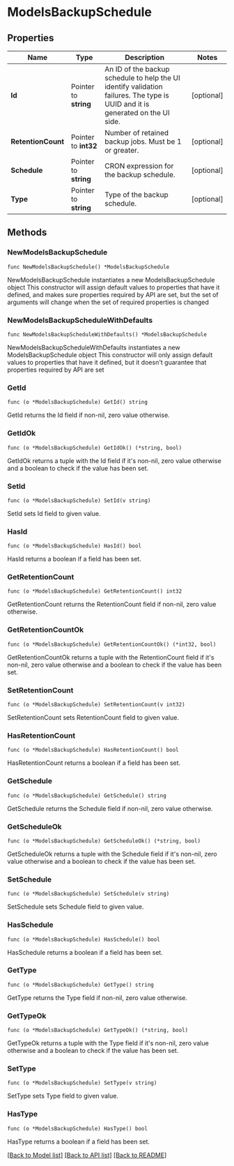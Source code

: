 # ModelsBackupSchedule

## Properties

Name | Type | Description | Notes
------------ | ------------- | ------------- | -------------
**Id** | Pointer to **string** | An ID of the backup schedule to help the UI identify validation failures. The type is UUID and it is generated on the UI side. | [optional] 
**RetentionCount** | Pointer to **int32** | Number of retained backup jobs. Must be 1 or greater. | [optional] 
**Schedule** | Pointer to **string** | CRON expression for the backup schedule. | [optional] 
**Type** | Pointer to **string** | Type of the backup schedule. | [optional] 

## Methods

### NewModelsBackupSchedule

`func NewModelsBackupSchedule() *ModelsBackupSchedule`

NewModelsBackupSchedule instantiates a new ModelsBackupSchedule object
This constructor will assign default values to properties that have it defined,
and makes sure properties required by API are set, but the set of arguments
will change when the set of required properties is changed

### NewModelsBackupScheduleWithDefaults

`func NewModelsBackupScheduleWithDefaults() *ModelsBackupSchedule`

NewModelsBackupScheduleWithDefaults instantiates a new ModelsBackupSchedule object
This constructor will only assign default values to properties that have it defined,
but it doesn't guarantee that properties required by API are set

### GetId

`func (o *ModelsBackupSchedule) GetId() string`

GetId returns the Id field if non-nil, zero value otherwise.

### GetIdOk

`func (o *ModelsBackupSchedule) GetIdOk() (*string, bool)`

GetIdOk returns a tuple with the Id field if it's non-nil, zero value otherwise
and a boolean to check if the value has been set.

### SetId

`func (o *ModelsBackupSchedule) SetId(v string)`

SetId sets Id field to given value.

### HasId

`func (o *ModelsBackupSchedule) HasId() bool`

HasId returns a boolean if a field has been set.

### GetRetentionCount

`func (o *ModelsBackupSchedule) GetRetentionCount() int32`

GetRetentionCount returns the RetentionCount field if non-nil, zero value otherwise.

### GetRetentionCountOk

`func (o *ModelsBackupSchedule) GetRetentionCountOk() (*int32, bool)`

GetRetentionCountOk returns a tuple with the RetentionCount field if it's non-nil, zero value otherwise
and a boolean to check if the value has been set.

### SetRetentionCount

`func (o *ModelsBackupSchedule) SetRetentionCount(v int32)`

SetRetentionCount sets RetentionCount field to given value.

### HasRetentionCount

`func (o *ModelsBackupSchedule) HasRetentionCount() bool`

HasRetentionCount returns a boolean if a field has been set.

### GetSchedule

`func (o *ModelsBackupSchedule) GetSchedule() string`

GetSchedule returns the Schedule field if non-nil, zero value otherwise.

### GetScheduleOk

`func (o *ModelsBackupSchedule) GetScheduleOk() (*string, bool)`

GetScheduleOk returns a tuple with the Schedule field if it's non-nil, zero value otherwise
and a boolean to check if the value has been set.

### SetSchedule

`func (o *ModelsBackupSchedule) SetSchedule(v string)`

SetSchedule sets Schedule field to given value.

### HasSchedule

`func (o *ModelsBackupSchedule) HasSchedule() bool`

HasSchedule returns a boolean if a field has been set.

### GetType

`func (o *ModelsBackupSchedule) GetType() string`

GetType returns the Type field if non-nil, zero value otherwise.

### GetTypeOk

`func (o *ModelsBackupSchedule) GetTypeOk() (*string, bool)`

GetTypeOk returns a tuple with the Type field if it's non-nil, zero value otherwise
and a boolean to check if the value has been set.

### SetType

`func (o *ModelsBackupSchedule) SetType(v string)`

SetType sets Type field to given value.

### HasType

`func (o *ModelsBackupSchedule) HasType() bool`

HasType returns a boolean if a field has been set.


[[Back to Model list]](../README.md#documentation-for-models) [[Back to API list]](../README.md#documentation-for-api-endpoints) [[Back to README]](../README.md)


